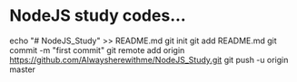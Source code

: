 # NodeJS study codes...

echo "# NodeJS_Study" >> README.md
git init
git add README.md
git commit -m "first commit"
git remote add origin https://github.com/Alwaysherewithme/NodeJS_Study.git
git push -u origin master
